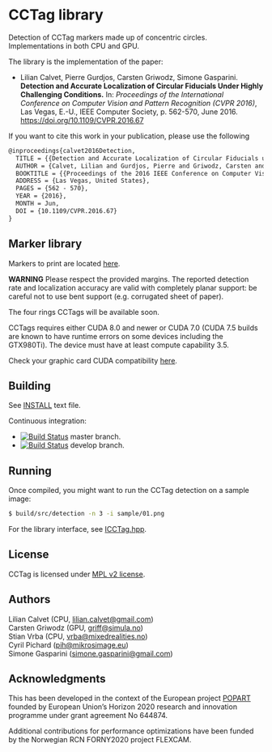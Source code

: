 CCTag library
===================


Detection of CCTag markers made up of concentric circles. Implementations in both CPU and GPU.

The library is the implementation of the paper: 

* Lilian Calvet, Pierre Gurdjos, Carsten Griwodz, Simone Gasparini. **Detection and Accurate Localization of Circular Fiducials Under Highly Challenging Conditions.** In: *Proceedings of the International Conference on Computer Vision and Pattern Recognition (CVPR 2016)*, Las Vegas, E.-U., IEEE Computer Society, p. 562-570, June 2016.  https://doi.org/10.1109/CVPR.2016.67 

If you want to cite this work in your publication, please use the following 

```latex
@inproceedings{calvet2016Detection,
  TITLE = {{Detection and Accurate Localization of Circular Fiducials under Highly Challenging Conditions}},
  AUTHOR = {Calvet, Lilian and Gurdjos, Pierre and Griwodz, Carsten and Gasparini, Simone},
  BOOKTITLE = {{Proceedings of the 2016 IEEE Conference on Computer Vision and Pattern Recognition (CVPR)}},
  ADDRESS = {Las Vegas, United States},
  PAGES = {562 - 570},
  YEAR = {2016},
  MONTH = Jun,
  DOI = {10.1109/CVPR.2016.67}
}
```

Marker library
---------

Markers to print are located [here](markersToPrint).

**WARNING**
Please respect the provided margins. The reported detection rate and localization accuracy are valid with completely planar support: be careful not to use bent support (e.g. corrugated sheet of paper).

The four rings CCTags will be available soon.

CCTags requires either CUDA 8.0 and newer or CUDA 7.0 (CUDA 7.5 builds are known to have runtime errors on some devices including the GTX980Ti). The device must have at least compute capability 3.5.

Check your graphic card CUDA compatibility [here](https://github.com/tpruvot/ccminer/wiki/Compatibility).

Building
--------

See [INSTALL](INSTALL.md) text file.

Continuous integration:
 - [![Build Status](https://travis-ci.org/alicevision/CCTag.svg?branch=master)](https://travis-ci.org/alicevision/CCTag) master branch.
 - [![Build Status](https://travis-ci.org/alicevision/CCTag.svg?branch=develop)](https://travis-ci.org/alicevision/CCTag) develop branch.

Running
-------

Once compiled, you might want to run the CCTag detection on a sample image:
```bash
$ build/src/detection -n 3 -i sample/01.png
```
For the library interface, see [ICCTag.hpp](src/cctag/ICCTag.hpp).

License
-------

CCTag is licensed under [MPL v2 license](COPYING.md).

Authors
-------

Lilian Calvet (CPU, lilian.calvet@gmail.com)  
Carsten Griwodz (GPU, griff@simula.no)  
Stian Vrba (CPU, vrba@mixedrealities.no)  
Cyril Pichard (pih@mikrosimage.eu)  
Simone Gasparini (simone.gasparini@gmail.com)

Acknowledgments
---------

This has been developed in the context of the European project [POPART](http://www.popartproject.eu/) founded by European Union’s Horizon 2020 research and innovation programme under grant agreement No 644874.

Additional contributions for performance optimizations have been funded by the Norwegian RCN FORNY2020 project FLEXCAM.
